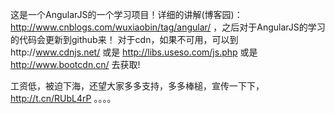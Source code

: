 这是一个AngularJS的一个学习项目！详细的讲解(博客园)： http://www.cnblogs.com/wuxiaobin/tag/angular/ ，之后对于AngularJS的学习的代码会更新到github来！
对于cdn，如果不可用，可以到http://www.cdnjs.net/ 或是 http://libs.useso.com/js.php 或是 http://www.bootcdn.cn/ 去获取!

工资低，被迫下海，还望大家多多支持，多多棒槌，宣传一下下， http://t.cn/RUbL4rP 。。。。